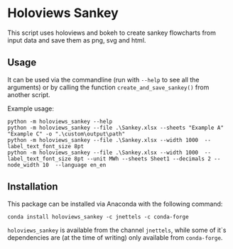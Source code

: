 Holoviews Sankey
================

This script uses holoviews and bokeh to create sankey flowcharts
from input data and save them as png, svg and html.

Usage
-----

It can be used via the commandline (run with ``--help`` to see
all the arguments) or by calling the function ``create_and_save_sankey()``
from another script.

Example usage:
```
python -m holoviews_sankey --help
python -m holoviews_sankey --file .\Sankey.xlsx --sheets "Example A" "Example C" -o ".\custom\output\path"
python -m holoviews_sankey --file .\Sankey.xlsx --width 1000  --label_text_font_size 8pt
python -m holoviews_sankey --file .\Sankey.xlsx --width 1000  --label_text_font_size 8pt --unit MWh --sheets Sheet1 --decimals 2 --node_width 10  --language en_en
```

Installation
------------

This package can be installed via Anaconda with the following command:
```
conda install holoviews_sankey -c jnettels -c conda-forge
```
``holoviews_sankey`` is available from the channel ``jnettels``, while some of it`s dependencies are (at the time of writing) only available from ``conda-forge``.
